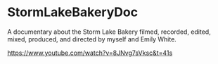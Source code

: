 # StormLakeBakeryDoc
A documentary about the Storm Lake Bakery filmed, recorded, edited, mixed, produced, and directed by myself and Emily White. 

https://www.youtube.com/watch?v=8JNvg7sVksc&t=41s
